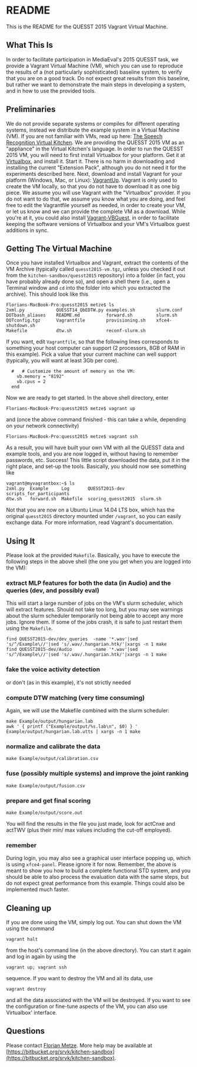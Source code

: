 # README #

This is the README for the QUESST 2015 Vagrant Virtual Machine.

## What This Is ##

In order to facilitate participation in MediaEval's 2015 QUESST task, 
we provide a Vagrant Virtual Machine (VM), which you can use to reproduce the results of a 
(not particularly sophisticated) baseline system, to verify that you are on a good track. Do not expect great results from this baseline,
but rather we want to demonstrate the main steps in developing a system, and in how to use the provided tools.

## Preliminaries ##

We do not provide separate systems or compiles for different operating systems, instead we distribute the example 
system in a Virtual Machine (VM). If you are not familiar with VMs, read up here: 
[The Speech Recognition Virtual Kitchen](http://www.speechkitchen.org/virtualization-setup "Virtualization Setup").
We are providing the QUESST 2015 VM as an "appliance" in the Virtual Kitchen's language.
In order to run the QUESST 2015 VM, you will need to first install Virtualbox for your platform. Get it at
[Virtualbox](https://www.virtualbox.org/wiki/Downloads "Choose 4.3.26"), and install it. Start it. There is no harm
in downloading and installing the current "Extension Pack", although you do not need it for the experiments described here.
Next, download and install Vagrant for your platform 
(Windows, Mac, or Linux): [VagrantUp](http://vagrantup.com/ "Vagrant Up"). Vagrant is only used to create the 
VM locally, so that you do not have to download it as one big piece. We assume you will use Vagrant with the "Virtualbox"
provider. If you do not want to do that, we assume you know what you are doing, and feel free to edit the Vagrantfile yourself
as needed, in order to create your VM, or let us know and we can provide the complete VM as a download.
While you're at it, you could also install [Vagrant-VBGuest](https://github.com/dotless-de/vagrant-vbguest/),
in order to facilitate keeping the software versions of Virtualbox and your VM's Virtualbox guest additions in sync.

## Getting The Virtual Machine ##

Once you have installed Virtualbox and Vagrant, extract the contents of the VM Archive (typically called `quesst2015-vm.tgz`, 
unless you checked it out from the `kitchen-sandbox/quesst2015` repository) into a folder 
(in fact, you have probably already done so), and open a shell there (i.e., open a Terminal window and `cd` into the
folder into which you extracted the archive). This should look like this
```
Florians-MacBook-Pro:quesst2015 metze$ ls
2xml.py            QUESST14_QbEDTW.py examples.sh        slurm.conf
DOTbash_aliases    README.md          forward.sh         slurm.sh
DOTconfig.tgz      Vagrantfile        provisioning.sh    xfce4-shutdown.sh
Makefile           dtw.sh             reconf-slurm.sh
```
If you want, edit `Vagrantfile`, so that the following lines corresponds to something your host computer can support
(2 processors, 8GB of RAM in this example). Pick a value that your current machine can well support (typically, you will want at least 3Gb per core).
```
  #   # Customize the amount of memory on the VM:
    vb.memory = "8192"
    vb.cpus = 2
  end
```

Now we are ready to get started. In the above shell directory, enter

```
Florians-MacBook-Pro:quesst2015 metze$ vagrant up
```
and (once the above command finished - this can take a while, depending on your network connectivity)
```
Florians-MacBook-Pro:quesst2015 metze$ vagrant ssh
```

As a result, you will have built your own VM with all the QUESST data and example tools, and you are now logged
in, without having to remember passwords, etc. Success! This little script downloaded the data, put it in the right place, and set-up
the tools. Basically, you should now see something like

```
vagrant@myvagrantbox:~$ ls
2xml.py  Example     Log       QUESST2015-dev      scripts_for_participants
dtw.sh   forward.sh  Makefile  scoring_quesst2015  slurm.sh
```

Not that you are now on a Ubuntu Linux 14.04 LTS box, which has the original `quesst2015` directory mounted under `/vagrant`, so you can easily
exchange data. For more information, read Vagrant's documentation.


## Using It ##

Please look at the provided `Makefile`. Basically, you have to execute the following steps in the above shell 
(the one you get when you are logged into the VM): 

### extract MLP features for both the data (in Audio) and the queries (dev, and possibly eval) ###

This will start a large number of jobs on the VM's slurm scheduler, which will extract features. Should not take too long,
but you may see warnings about the slurm scheduler temporarily not being able to accept any more jobs. Ignore them.
If some of the jobs crash, it is safe to just restart them using the `Makefile`.  
```
find QUESST2015-dev/dev_queries  -name '*.wav'|sed 's/^/Example\//'|sed 's/.wav/.hungarian.htk/'|xargs -n 1 make
find QUESST2015-dev/Audio        -name '*.wav'|sed 's/^/Example\//'|sed 's/.wav/.hungarian.htk/'|xargs -n 1 make
```

### fake the voice activity detection ###

or don't (as in this example), it's not strictly needed

### compute DTW matching (very time consuming) ###

Again, we will use the Makefile combined with the slurm scheduler:  
```
make Example/output/hungarian.lab
awk ' { printf ("Example/output/%s.lab\n", $0) } ' Example/output/hungarian.lab.utts | xargs -n 1 make
```

### normalize and calibrate the data ###

```
make Example/output/calibration.csv
```

### fuse (possibly multiple systems) and improve the joint ranking ###

```
make Example/output/fusion.csv
```

### prepare and get final scoring ###

```
make Example/output/score.out
```
You will find the results in the file you just made, look for actCnxe and actTWV (plus their min/ max values including the cut-off employed).

### remember ###

During login, you may also see a graphical user interface popping up, which is using `xfce4-panel`. Please ignore it for now.
Remember, the above is meant to show you how to build a complete functional STD system, and you should be able to also process
the evaluation data with the same steps, but do not expect great performance from this example. Things could also be implemented
much faster.


## Cleaning up ##

If you are done using the VM, simply log out. You can shut down the VM using the command
```
vagrant halt
```
from the host's command line (in the above directory). You can start it again and log in again by using the
```
vagrant up; vagrant ssh
```
sequence. If you want to destroy the VM and all its data, use
```
vagrant destroy
```
and all the data associated with the VM will be destroyed. If you want to see the configuration or fine-tune
aspects of the VM, you can also use Virtualbox' interface.

## Questions ##

Please contact [Florian Metze](mailto:fmetze@cs.cmu.edu). More help may be available at [https://bitbucket.org/srvk/kitchen-sandbox](https://bitbucket.org/srvk/kitchen-sandbox).
